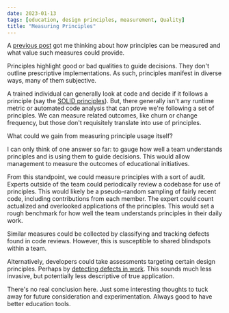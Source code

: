 ```yaml
---
date: 2023-01-13
tags: [education, design principles, measurement, Quality]
title: "Measuring Principles"
---
```


<!-- TODO: reconsider the title -->

A [previous post](../../posts/2023/2023-01-06-Are-principles-SMART.md) got me thinking about how principles can be measured and what value such measures could provide. 
<!--more-->

Principles highlight good or bad qualities to guide decisions. They don't outline prescriptive implementations. As such, principles manifest in diverse ways, many of them subjective. 

A trained individual can generally look at code and decide if it follows a principle (say the [SOLID principles](https://en.wikipedia.org/wiki/SOLID)). But, there generally isn't any runtime metric or automated code analysis that can prove we're following a set of principles. We can measure related outcomes, like churn or change frequency, but those don't requisitely translate into use of principles.

What could we gain from measuring principle usage itself?

I can only think of one answer so far: to gauge how well a team understands principles and is using them to guide decisions. This would allow management to measure the outcomes of educational initiatives.

From this standpoint, we could measure principles with a sort of audit. Experts outside of the team could periodically review a codebase for use of principles. This would likely be a pseudo-random sampling of fairly recent code, including contributions from each member. The expert could count actualized and overlooked applications of the principles. This would set a rough benchmark for how well the team understands principles in their daily work.

Similar measures could be collected by classifying and tracking defects found in code reviews. However, this is susceptible to shared blindspots within a team.

Alternatively, developers could take assessments targeting certain design principles. Perhaps by [detecting defects in work](../../posts/2022/2022-06-12-Better-Interviews-with-Defect-Detection.md). This sounds much less invasive, but potentially less descriptive of true application.

There's no real conclusion here. Just some interesting thoughts to tuck away for future consideration and experimentation. Always good to have better education tools.



